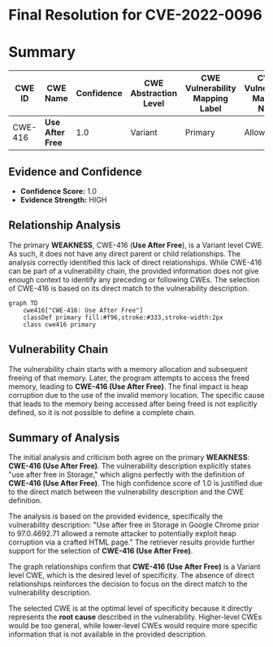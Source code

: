 # Final Resolution for CVE-2022-0096

# Summary
| CWE ID | CWE Name | Confidence | CWE Abstraction Level | CWE Vulnerability Mapping Label | CWE-Vulnerability Mapping Notes |
|---|---|---|---|---|---|
| CWE-416 | **Use After Free** | 1.0 | Variant | Primary | Allowed |

## Evidence and Confidence

*   **Confidence Score:** 1.0
*   **Evidence Strength:** HIGH

## Relationship Analysis
The primary **WEAKNESS**, CWE-416 (**Use After Free**), is a Variant level CWE. As such, it does not have any direct parent or child relationships. The analysis correctly identified this lack of direct relationships. While CWE-416 can be part of a vulnerability chain, the provided information does not give enough context to identify any preceding or following CWEs. The selection of CWE-416 is based on its direct match to the vulnerability description.

```mermaid
graph TD
    cwe416["CWE-416: Use After Free"]
    classDef primary fill:#f96,stroke:#333,stroke-width:2px
    class cwe416 primary
```

## Vulnerability Chain
The vulnerability chain starts with a memory allocation and subsequent freeing of that memory. Later, the program attempts to access the freed memory, leading to **CWE-416 (Use After Free)**. The final impact is heap corruption due to the use of the invalid memory location. The specific cause that leads to the memory being accessed after being freed is not explicitly defined, so it is not possible to define a complete chain.

## Summary of Analysis
The initial analysis and criticism both agree on the primary **WEAKNESS**: **CWE-416 (Use After Free)**. The vulnerability description explicitly states "use after free in Storage," which aligns perfectly with the definition of **CWE-416 (Use After Free)**. The high confidence score of 1.0 is justified due to the direct match between the vulnerability description and the CWE definition.

The analysis is based on the provided evidence, specifically the vulnerability description: "Use after free in Storage in Google Chrome prior to 97.0.4692.71 allowed a remote attacker to potentially exploit heap corruption via a crafted HTML page." The retriever results provide further support for the selection of **CWE-416 (Use After Free)**.

The graph relationships confirm that **CWE-416 (Use After Free)** is a Variant level CWE, which is the desired level of specificity. The absence of direct relationships reinforces the decision to focus on the direct match to the vulnerability description.

The selected CWE is at the optimal level of specificity because it directly represents the **root cause** described in the vulnerability. Higher-level CWEs would be too general, while lower-level CWEs would require more specific information that is not available in the provided description.